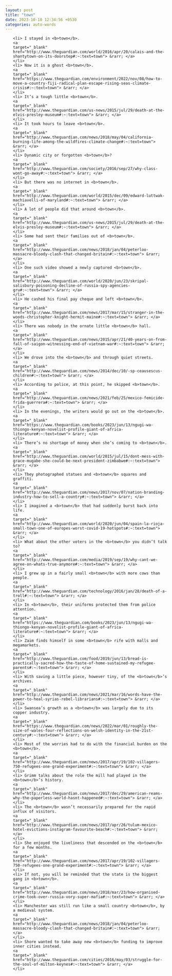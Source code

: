 ```yaml
---
layout: post
title: "town"
date: 2023-10-10 12:34:56 +0530
categories: auto-words
---
```

<ol>

    <li> I stayed in <b>town</b>.
    <a 
    target="_blank" 
    href="http://www.theguardian.com/world/2016/apr/20/calais-and-the-shantytown-on-its-doorstep#:~:text=town"> &rarr; </a>
    </li>
    <li> Now it is a ghost <b>town</b>.
    <a 
    target="_blank" 
    href="https://www.theguardian.com/environment/2022/nov/08/how-to-move-a-country-fiji-radical-plan-escape-rising-seas-climate-crisis#:~:text=town"> &rarr; </a>
    </li>
    <li> It’s a tough little <b>town</b>.
    <a 
    target="_blank" 
    href="http://www.theguardian.com/us-news/2015/jul/29/death-at-the-elvis-presley-museum#:~:text=town"> &rarr; </a>
    </li>
    <li> It took hours to leave <b>town</b>.
    <a 
    target="_blank" 
    href="http://www.theguardian.com/news/2018/may/04/california-burning-life-among-the-wildfires-climate-change#:~:text=town"> &rarr; </a>
    </li>
    <li> Dynamic city or forgotten <b>town</b>?
    <a 
    target="_blank" 
    href="http://www.theguardian.com/society/2016/sep/27/why-class-wont-go-away#:~:text=town"> &rarr; </a>
    </li>
    <li> But there was no internet in <b>town</b>.
    <a 
    target="_blank" 
    href="http://www.theguardian.com/world/2015/dec/09/edward-luttwak-machiavelli-of-maryland#:~:text=town"> &rarr; </a>
    </li>
    <li> A lot of people did that around <b>town</b>.
    <a 
    target="_blank" 
    href="http://www.theguardian.com/us-news/2015/jul/29/death-at-the-elvis-presley-museum#:~:text=town"> &rarr; </a>
    </li>
    <li> Some had sent their families out of <b>town</b>.
    <a 
    target="_blank" 
    href="http://www.theguardian.com/news/2018/jan/04/peterloo-massacre-bloody-clash-that-changed-britain#:~:text=town"> &rarr; </a>
    </li>
    <li> One such video showed a newly captured <b>town</b>.
    <a 
    target="_blank" 
    href="http://www.theguardian.com/world/2020/jun/23/skripal-salisbury-poisoning-decline-of-russia-spy-agencies-gru#:~:text=town"> &rarr; </a>
    </li>
    <li> He cashed his final pay cheque and left <b>town</b>.
    <a 
    target="_blank" 
    href="http://www.theguardian.com/news/2017/mar/15/stranger-in-the-woods-christopher-knight-hermit-maine#:~:text=town"> &rarr; </a>
    </li>
    <li> There was nobody in the ornate little <b>town</b> hall.
    <a 
    target="_blank" 
    href="http://www.theguardian.com/news/2015/apr/21/40-years-on-from-fall-of-saigon-witnessing-end-of-vietnam-war#:~:text=town"> &rarr; </a>
    </li>
    <li> We drove into the <b>town</b> and through quiet streets.
    <a 
    target="_blank" 
    href="http://www.theguardian.com/news/2014/dec/10/-sp-ceausescus-children#:~:text=town"> &rarr; </a>
    </li>
    <li> According to police, at this point, he skipped <b>town</b>.
    <a 
    target="_blank" 
    href="http://www.theguardian.com/news/2021/feb/25/mexico-femicide-frida-guerrera#:~:text=town"> &rarr; </a>
    </li>
    <li> In the evenings, the writers would go out on the <b>town</b>.
    <a 
    target="_blank" 
    href="https://www.theguardian.com/books/2023/jun/13/ngugi-wa-thiongo-kenyan-novelist-profile-giant-of-africa-literature#:~:text=town"> &rarr; </a>
    </li>
    <li> There’s no shortage of money when she’s coming to <b>town</b>.
    <a 
    target="_blank" 
    href="http://www.theguardian.com/world/2015/jul/15/dont-mess-with-grace-mugabe-she-could-be-next-president-zimbabwe#:~:text=town"> &rarr; </a>
    </li>
    <li> They photographed statues and <b>town</b> squares and graffiti.
    <a 
    target="_blank" 
    href="http://www.theguardian.com/news/2017/nov/07/nation-branding-industry-how-to-sell-a-country#:~:text=town"> &rarr; </a>
    </li>
    <li> I imagined a <b>town</b> that had suddenly burst back into life.
    <a 
    target="_blank" 
    href="http://www.theguardian.com/world/2020/jun/04/spain-la-rioja-small-town-one-of-europes-worst-covid-19-hotspots#:~:text=town"> &rarr; </a>
    </li>
    <li> What about the other voters in the <b>town</b> you didn’t talk to?
    <a 
    target="_blank" 
    href="http://www.theguardian.com/media/2019/sep/19/why-cant-we-agree-on-whats-true-anymore#:~:text=town"> &rarr; </a>
    </li>
    <li> I grew up in a fairly small <b>town</b> with more cows than people.
    <a 
    target="_blank" 
    href="http://www.theguardian.com/technology/2016/jan/28/death-of-a-troll#:~:text=town"> &rarr; </a>
    </li>
    <li> In <b>town</b>, their uniforms protected them from police attention.
    <a 
    target="_blank" 
    href="https://www.theguardian.com/books/2023/jun/13/ngugi-wa-thiongo-kenyan-novelist-profile-giant-of-africa-literature#:~:text=town"> &rarr; </a>
    </li>
    <li> Zaim finds himself in some <b>town</b> rife with malls and megamarkets.
    <a 
    target="_blank" 
    href="http://www.theguardian.com/food/2019/jun/13/bread-is-practically-sacred-how-the-taste-of-home-sustained-my-refugee-parents#:~:text=town"> &rarr; </a>
    </li>
    <li> With saving a little piece, however tiny, of the <b>town</b>’s archives.
    <a 
    target="_blank" 
    href="http://www.theguardian.com/news/2021/mar/16/words-have-the-power-to-heal-syrias-rebel-librarians#:~:text=town"> &rarr; </a>
    </li>
    <li> Swansea’s growth as a <b>town</b> was largely due to its copper industry.
    <a 
    target="_blank" 
    href="https://www.theguardian.com/news/2022/mar/01/roughly-the-size-of-wales-four-reflections-on-welsh-identity-in-the-21st-century#:~:text=town"> &rarr; </a>
    </li>
    <li> Most of the worries had to do with the financial burden on the <b>town</b>.
    <a 
    target="_blank" 
    href="http://www.theguardian.com/news/2017/apr/19/102-villagers-750-refugees-one-grand-experiment#:~:text=town"> &rarr; </a>
    </li>
    <li> Grimm talks about the role the mill had played in the <b>town</b>’s history.
    <a 
    target="_blank" 
    href="http://www.theguardian.com/news/2017/dec/29/american-reams-why-the-paperless-world-hasnt-happened#:~:text=town"> &rarr; </a>
    </li>
    <li> The <b>town</b> wasn’t necessarily prepared for the rapid influx of visitors.
    <a 
    target="_blank" 
    href="http://www.theguardian.com/news/2017/apr/26/tulum-mexico-hotel-evictions-instagram-favourite-beach#:~:text=town"> &rarr; </a>
    </li>
    <li> She enjoyed the liveliness that descended on the <b>town</b> for a few months.
    <a 
    target="_blank" 
    href="http://www.theguardian.com/news/2017/apr/19/102-villagers-750-refugees-one-grand-experiment#:~:text=town"> &rarr; </a>
    </li>
    <li> If not, you will be reminded that the state is the biggest gang in <b>town</b>.
    <a 
    target="_blank" 
    href="http://www.theguardian.com/news/2018/mar/23/how-organised-crime-took-over-russia-vory-super-mafia#:~:text=town"> &rarr; </a>
    </li>
    <li> Manchester was still run like a small country <b>town</b>, by a medieval system.
    <a 
    target="_blank" 
    href="http://www.theguardian.com/news/2018/jan/04/peterloo-massacre-bloody-clash-that-changed-britain#:~:text=town"> &rarr; </a>
    </li>
    <li> Shore wanted to take away new <b>town</b> funding to improve inner cities instead.
    <a 
    target="_blank" 
    href="http://www.theguardian.com/cities/2016/may/03/struggle-for-the-soul-of-milton-keynes#:~:text=town"> &rarr; </a>
    </li>